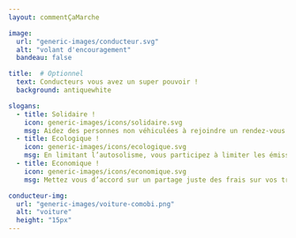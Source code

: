 ```yaml
---
layout: commentÇaMarche

image:
  url: "generic-images/conducteur.svg"
  alt: "volant d'encouragement"
  bandeau: false

title:  # Optionnel
  text: Conducteurs vous avez un super pouvoir !
  background: antiquewhite

slogans:
  - title: Solidaire !
    icon: generic-images/icons/solidaire.svg
    msg: Aidez des personnes non véhiculées à rejoindre un rendez-vous médical, un entretien, ou leur travail. Faites des rencontres.
  - title: Ecologique !
    icon: generic-images/icons/ecologique.svg
    msg: En limitant l’autosolisme, vous participez à limiter les émissions de CO2 et la pollution atmosphérique
  - title: Economique !
    icon: generic-images/icons/economique.svg
    msg: Mettez vous d’accord sur un partage juste des frais sur vos trajets.

conducteur-img:
  url: "generic-images/voiture-comobi.png"
  alt: "voiture"
  height: "15px"
---
```

